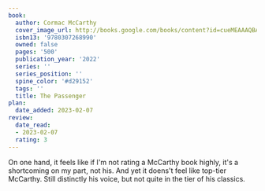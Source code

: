 ```yaml
---
book:
  author: Cormac McCarthy
  cover_image_url: http://books.google.com/books/content?id=cueMEAAAQBAJ&printsec=frontcover&img=1&zoom=1&source=gbs_api
  isbn13: '9780307268990'
  owned: false
  pages: '500'
  publication_year: '2022'
  series: ''
  series_position: ''
  spine_color: '#d29152'
  tags: ''
  title: The Passenger
plan:
  date_added: 2023-02-07
review:
  date_read:
  - 2023-02-07
  rating: 3
---
```

On one hand, it feels like if I'm not rating a McCarthy book highly, it's a shortcoming on my part, not his. And yet it doens't feel like top-tier McCarthy. Still distinctly his voice, but not quite in the tier of his classics.
